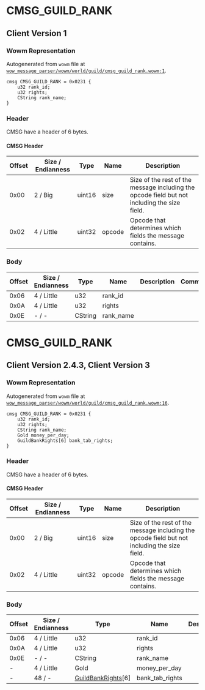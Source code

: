 # CMSG_GUILD_RANK

## Client Version 1

### Wowm Representation

Autogenerated from `wowm` file at [`wow_message_parser/wowm/world/guild/cmsg_guild_rank.wowm:1`](https://github.com/gtker/wow_messages/tree/main/wow_message_parser/wowm/world/guild/cmsg_guild_rank.wowm#L1).
```rust,ignore
cmsg CMSG_GUILD_RANK = 0x0231 {
    u32 rank_id;
    u32 rights;
    CString rank_name;
}
```
### Header

CMSG have a header of 6 bytes.

#### CMSG Header

| Offset | Size / Endianness | Type   | Name   | Description |
| ------ | ----------------- | ------ | ------ | ----------- |
| 0x00   | 2 / Big           | uint16 | size   | Size of the rest of the message including the opcode field but not including the size field.|
| 0x02   | 4 / Little        | uint32 | opcode | Opcode that determines which fields the message contains.|

### Body

| Offset | Size / Endianness | Type | Name | Description | Comment |
| ------ | ----------------- | ---- | ---- | ----------- | ------- |
| 0x06 | 4 / Little | u32 | rank_id |  |  |
| 0x0A | 4 / Little | u32 | rights |  |  |
| 0x0E | - / - | CString | rank_name |  |  |

# CMSG_GUILD_RANK

## Client Version 2.4.3, Client Version 3

### Wowm Representation

Autogenerated from `wowm` file at [`wow_message_parser/wowm/world/guild/cmsg_guild_rank.wowm:16`](https://github.com/gtker/wow_messages/tree/main/wow_message_parser/wowm/world/guild/cmsg_guild_rank.wowm#L16).
```rust,ignore
cmsg CMSG_GUILD_RANK = 0x0231 {
    u32 rank_id;
    u32 rights;
    CString rank_name;
    Gold money_per_day;
    GuildBankRights[6] bank_tab_rights;
}
```
### Header

CMSG have a header of 6 bytes.

#### CMSG Header

| Offset | Size / Endianness | Type   | Name   | Description |
| ------ | ----------------- | ------ | ------ | ----------- |
| 0x00   | 2 / Big           | uint16 | size   | Size of the rest of the message including the opcode field but not including the size field.|
| 0x02   | 4 / Little        | uint32 | opcode | Opcode that determines which fields the message contains.|

### Body

| Offset | Size / Endianness | Type | Name | Description | Comment |
| ------ | ----------------- | ---- | ---- | ----------- | ------- |
| 0x06 | 4 / Little | u32 | rank_id |  |  |
| 0x0A | 4 / Little | u32 | rights |  |  |
| 0x0E | - / - | CString | rank_name |  |  |
| - | 4 / Little | Gold | money_per_day |  |  |
| - | 48 / - | [GuildBankRights](guildbankrights.md)[6] | bank_tab_rights |  |  |

